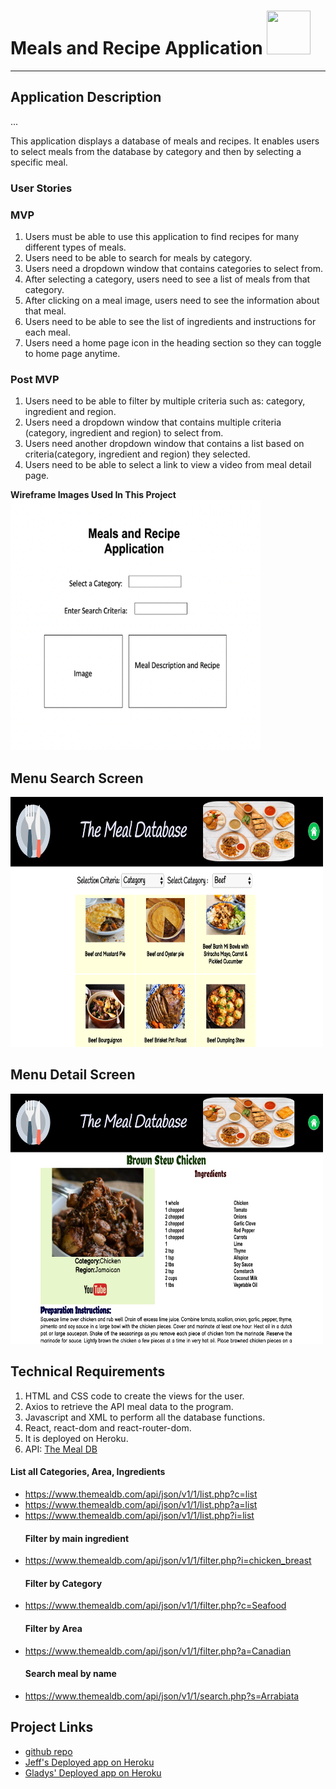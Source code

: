 # **Meals and Recipe Application** <img src="https://image.flaticon.com/icons/svg/608/608857.svg"  width="70" height="70" />
***

## Application Description
...

This application displays a database of meals and recipes. It enables users to select meals from the database by category and then by selecting a specific meal.

### User Stories
### MVP
1.  Users must be able to use this application to find recipes for many different types of meals.
2.  Users need to be able to search for meals by category.
3.  Users need a dropdown window that contains categories to select from.
4.  After selecting a category, users need to see a list of meals from that category. 
5.  After clicking on a meal image, users need to see the information about that meal.
6.  Users need to be able to see the list of ingredients and instructions for each meal.
7.  Users need a home page icon in the heading section so they can toggle to home page anytime.

### Post MVP
1. Users need to be able to filter by multiple criteria such as: category, ingredient and region.
2. Users need a dropdown window that contains multiple criteria (category, ingredient and region) to select from.
3. Users need another dropdown window that contains a list based on criteria(category, ingredient and region) they selected.
4. Users need to be able to select a link to view a video from meal detail page.

**Wireframe Images Used In This Project**
 <img src="https://github.com/gcruz16/project3-meals/blob/master/public/Project3wireframeimage1.png"  width="400" height="400" align-content="center"/>

## Menu Search Screen
<img src="https://github.com/gcruz16/project3-meals/blob/master/public/MenuAppMain.png"  width="500" height="400" align-content="center"/>

## Menu Detail Screen
<img src="https://github.com/gcruz16/project3-meals/blob/master/public/MenuScreen.png"  width="500" height="400" align-content="center"/>

## Technical Requirements

1. HTML and CSS code to create the views for the user.
2. Axios to retrieve the API meal data to the program.
3. Javascript and XML to perform all the database functions.
4. React, react-dom and react-router-dom. 
5. It is deployed on Heroku.
6. API: [The Meal DB](https://www.themealdb.com/api.php) 
  #### List all Categories, Area, Ingredients
* https://www.themealdb.com/api/json/v1/1/list.php?c=list 
* https://www.themealdb.com/api/json/v1/1/list.php?a=list 
* https://www.themealdb.com/api/json/v1/1/list.php?i=list 
  #### Filter by main ingredient
* https://www.themealdb.com/api/json/v1/1/filter.php?i=chicken_breast
  #### Filter by Category
* https://www.themealdb.com/api/json/v1/1/filter.php?c=Seafood
  #### Filter by Area
* https://www.themealdb.com/api/json/v1/1/filter.php?a=Canadian
  #### Search meal by name
* https://www.themealdb.com/api/json/v1/1/search.php?s=Arrabiata


## Project Links
* [github repo](https://github.com/gcruz16/project3-meals)
* [Jeff's Deployed app on Heroku](https://jeffb-project3-meals.herokuapp.com/)
* [Gladys' Deployed app on Heroku](https://meals-app-project3.herokuapp.com/)


